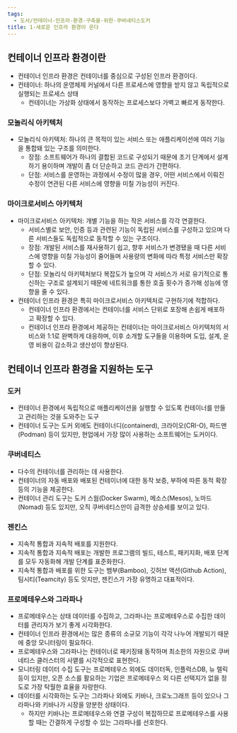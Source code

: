 ```yaml
---
tags:
  - 도서/컨테이너-인프라-환경-구축을-위한-쿠버네티스도커
title: 1-새로운 인프라 환경이 온다
---
```




## 컨테이너 인프라 환경이란

- 컨테이너 인프라 환경은 컨테이너를 중심으로 구성된 인프라 환경이다.
- 컨테이너: 하나의 운영체제 커널에서 다른 프로세스에 영향을 받지 않고 독립적으로 실행되는 프로세스 상태
	- 컨테이너는 가상화 상태에서 동작하는 프로세스보다 가벽고 빠르게 동작한다.

### 모놀리식 아키텍처

- 모놀리식 아키텍처: 하나의 큰 목적이 있는 서비스 또는 애플리케이션에 여러 기능을 통합돼 있는 구조를 의미한다.
	- 장점: 소프트웨어가 하나의 결합된 코드로 구성되기 때문에 초기 단계에서 설계하기 용이하며 개발이 좀 더 단순하고 코드 관리가 간편하다.
	- 단점: 서비스를 운영하는 과정에서 수정이 많을 경우, 어떤 서비스에서 이뤄진 수정이 연관된 다른 서비스에 영향을 미칠 가능성이 커진다.

### 마이크로서비스 아키텍처

- 마이크로서비스 아키텍처: 개별 기능을 하는 작은 서비스를 각각 연결한다.
	- 서비스별로 보안, 인증 등과 관련된 기능이 독립된 서비스를 구성하고 있으며 다른 서비스들도 독립적으로 동작할 수 있는 구조이다.
	- 장점: 개발된 서비스를 재사용하기 쉽고, 향후 서비스가 변경됐을 때 다른 서비스에 영향을 미칠 가능성이 줄어들며 사용량의 변화에 따라 특정 서비스만 확장할 수 있다.
	- 단점: 모놀리식 아키텍처보다 복잡도가 높으며 각 서비스가 서로 유기적으로 통신하는 구조로 설계되기 때문에 네트워크를 통한 호출 횟수가 증가해 성능에 영향을 줄 수 있다.
- 컨테이너 인프라 환경은 특히 마이크로서비스 아키텍처로 구현하기에 적합하다.
	- 컨테이너 인프라 환경에서는 컨테이너를 서비스 단위로 포장해 손쉽게 배포하고 확장할 수 있다.
	- 컨테이너 인프라 환경에서 제공하는 컨테이너는 마이크로서비스 아키텍처의 서비스와 1:1로 완벽하게 대응하며, 이후 소개할 도구들을 이용하며 도입, 설계, 운영 비용이 감소하고 생산성이 향상된다.


## 컨테이너 인프라 환경을 지원하는 도구

### 도커

- 컨테이너 환경에서 독립적으로 애플리케이션을 실행할 수 있도록 컨테이너를 만들고 관리하는 것을 도와주는 도구
- 컨테이너 도구는 도커 외에도 컨테이너디(containerd), 크라이오(CRI-O), 파드맨(Podman) 등이 있지만, 현업에서 가장 많이 사용하는 소프트웨어는 도커이다.

### 쿠버네티스

- 다수의 컨테이너를 관리하는 데 사용한다.
- 컨테이너의 자동 배포와 배포된 컨테이너에 대한 동작 보증, 부하에 따른 동적 확장 등의 기능을 제공한다.
- 컨테이너 관리 도구는 도커 스웜(Docker Swarm), 메소스(Mesos), 노마드(Nomad) 등도 있지만, 오직 쿠버네티스만이 급격한 상승세를 보이고 있다.

### 젠킨스

- 지속적 통합과 지속적 배포를 지원한다.
- 지속적 통합과 지속적 배포는 개발한 프로그램의 빌드, 테스트, 패키지화, 배포 단계를 모두 자동화해 개발 단계를 표준화한다.
- 지속적 통합과 배포를 위한 도구는 뱀부(Bamboo), 깃허브 액션(Github Action), 팀시티(Teamcity) 등도 잇지만, 젠킨스가 가장 유명하고 대표적이다.

### 프로메테우스와 그라파나

- 프로메테우스는 상태 데이터를 수집하고, 그라파나는 프로메테우스로 수집한 데이터를 관리자가 보기 좋게 시각화한다.
- 컨테이너 인프라 환경에서는 많은 종류의 소규모 기능이 각각 나누어 개발되기 때문에 중앙 모니터링이 필요하다.
- 프로메테우스와 그라파나는 컨테이너로 패키징돼 동작하며 최소한의 자원으로 쿠버네티스 클러스터의 사앹를 시각적으로 표현한다.
- 모니터링 데이터 수집 도구는 프로메테우스 외에도 데이터독, 인플럭스DB, 뉴 렐릭 등이 있지만, 오픈 소스를 활요하는 기업은 프로메테우스 외 다른 선택지가 없을 정도로 가장 탁월한 효율을 자랑한다.
- 데이터를 시각화하는 도구는 그라파나 외에도 키바나, 크로노그래프 등이 있으나 그라파나와 키바나가 시장을 양분한 상태이다. 
	- 하지만 키바나는 프로메테우스와 연결 구성이 복잡하므로 프로메테우스를 사용할 때는 간결하게 구성할 수 있는 그라파나를 선호한다.
